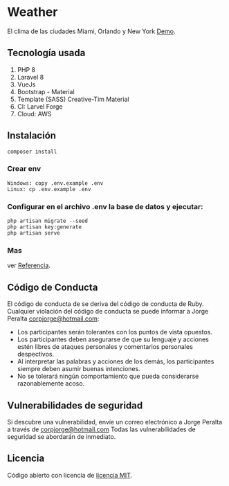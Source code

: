 # Weather
El clima de las ciudades Miami, Orlando y New York [Demo](http://weather.corpjorge.com/).

## Tecnología usada 

1. PHP 8
2. Laravel 8
3. VueJs
4. Bootstrap - Material
5. Template (SASS) Creative-Tim Material
6. CI: Larvel Forge
7. Cloud: AWS

## Instalación
```
composer install
```

### Crear env
```
Windows: copy .env.example .env
Linux: cp .env.example .env
```

### Configurar en el archivo .env la base de datos y ejecutar:
```
php artisan migrate --seed
php artisan key:generate
php artisan serve
```

### Mas
ver [Referencia](https://laravel.com/docs/8.x/installation#installation-via-composer).

## Código de Conducta

El código de conducta de se deriva del código de conducta de Ruby. Cualquier violación del código de conducta se puede informar a Jorge Peralta [corpjorge@hotmail.com](mailto:corpjorge@hotmail.com):

- Los participantes serán tolerantes con los puntos de vista opuestos.
- Los participantes deben asegurarse de que su lenguaje y acciones estén libres de ataques personales y comentarios personales despectivos.
- Al interpretar las palabras y acciones de los demás, los participantes siempre deben asumir buenas intenciones.
- No se tolerará ningún comportamiento que pueda considerarse razonablemente acoso.

## Vulnerabilidades de seguridad

Si descubre una vulnerabilidad, envíe un correo electrónico a Jorge Peralta a través de [corpjorge@hotmail.com](mailto:corpjorge@hotmail.com) Todas las vulnerabilidades de seguridad se abordarán de inmediato.

## Licencia

Código abierto con licencia de [licencia MIT](https://opensource.org/licenses/MIT).
